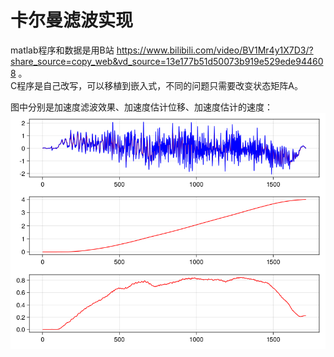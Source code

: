 # 卡尔曼滤波实现
matlab程序和数据是用B站 https://www.bilibili.com/video/BV1Mr4y1X7D3/?share_source=copy_web&vd_source=13e177b51d50073b919e529ede944608 。  
C程序是自己改写，可以移植到嵌入式，不同的问题只需要改变状态矩阵A。

图中分别是加速度滤波效果、加速度估计位移、加速度估计的速度：
![](C/1.png)

